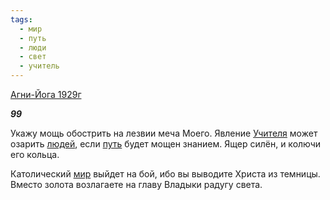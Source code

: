 ```yaml
---
tags:
  - мир
  - путь
  - люди
  - свет
  - учитель
---
```

[Агни-Йога 1929г](https://127.0.0.1:4002/agni/1929)

___99___

Укажу мощь обострить на лезвии меча Моего. Явление [Учителя](../../../tags/#учитель) может озарить [людей](../../../tags/#люди), если [путь](../../../tags/#путь) будет мощен знанием. Ящер силён, и колючи его кольца.   

Католический [мир](../../../tags/#мир) выйдет на бой, ибо вы выводите Христа из темницы. Вместо золота возлагаете на главу Владыки радугу света.   

